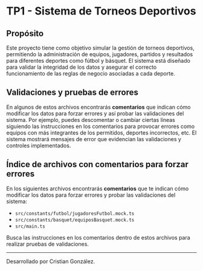 # TP1 - Sistema de Torneos Deportivos

## Propósito

Este proyecto tiene como objetivo simular la gestión de torneos deportivos, permitiendo la administración de equipos, jugadores, partidos y resultados para diferentes deportes como fútbol y básquet. El sistema está diseñado para validar la integridad de los datos y asegurar el correcto funcionamiento de las reglas de negocio asociadas a cada deporte.

## Validaciones y pruebas de errores

En algunos de estos archivos encontrarás **comentarios** que indican cómo modificar los datos para forzar errores y así probar las validaciones del sistema. Por ejemplo, puedes descomentar o cambiar ciertas líneas siguiendo las instrucciones en los comentarios para provocar errores como equipos con más integrantes de los permitidos, deportes incorrectos, etc. El sistema mostrará mensajes de error que evidencian las validaciones y controles implementados.

## Índice de archivos con comentarios para forzar errores

En los siguientes archivos encontrarás **comentarios** que te indican cómo modificar los datos para forzar errores y probar las validaciones del sistema:

- `src/constants/futbol/jugadoresFutbol.mock.ts`
- `src/constants/basquet/equiposBasquet.mock.ts`
- `src/main.ts`

Busca las instrucciones en los comentarios dentro de estos archivos para realizar pruebas de validaciones.

---

Desarrollado por Cristian González.
